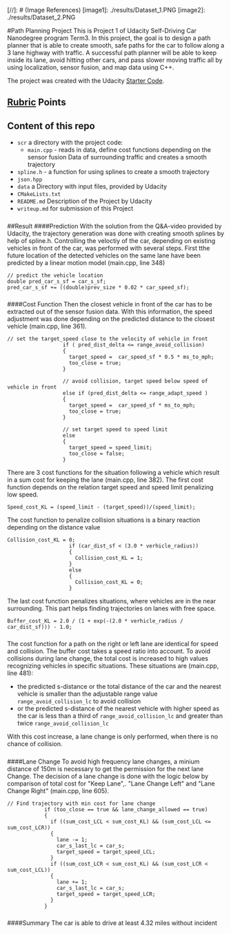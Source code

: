﻿﻿﻿[//]: # (Image References)
[image1]: ./results/Dataset_1.PNG
[image2]: ./results/Dataset_2.PNG﻿


#Path Planning Project
This is Project 1 of Udacity Self-Driving Car Nanodegree program Term3. 
In this project, the goal is to design a path planner that is able to create smooth, safe paths for the car to follow along a 3 lane highway with traffic. A successful path planner will be able to keep inside its lane, avoid hitting other cars, and pass slower moving traffic all by using localization, sensor fusion, and map data using C++.

The project was created with the Udacity [Starter Code](https://github.com/udacity/CarND-Path-Planning-Project).

## [Rubric](https://review.udacity.com/#!/rubrics/1020/view) Points

## Content of this repo
- `scr` a directory with the project code:
  - `main.cpp` - reads in data, define cost functions depending on the sensor fusion Data of surrounding traffic and creates a smooth trajectory
 - `spline.h` - a function for using splines to create a smooth trajectory
 - `json.hpp`
- `data`  a Directory with input files, provided by Udacity
- `CMakeLists.txt`
- `README.md` Description of the Project by Udacity
- `writeup.md` for submission of this Project
#####
##Result
####Prediction
With the  solution from the Q&A-video provided by Udacity, the trajectory generation was done with creating smooth splines by help of spline.h. 
Controlling the veloctiy of the car, depending on existing vehicles in front of the car, was performed with several steps. First tthe future location of the detected vehicles on the same lane have been predicted by a linear motion model (main.cpp, line 348)

```
// predict the vehicle location
double pred_car_s_sf = car_s_sf;
pred_car_s_sf += ((double)prev_size * 0.02 * car_speed_sf);
```
#####
####Cost Function
Then the closest vehicle in front of the car has to be extracted out of the sensor fusion data. With this information, the speed adjustment was done depending on the predicted distance to the closest vehicle  (main.cpp, line 361).


```
// set the target_speed close to the velocity of vehicle in front
                  if ( pred_dist_delta <= range_avoid_collision)
                  {
                    target_speed =  car_speed_sf * 0.5 * ms_to_mph;
                    too_close = true;
                  }

                  // avoid collision, target speed below speed of vehicle in front
                  else if (pred_dist_delta <= range_adapt_speed )
                  {
                    target_speed =  car_speed_sf * ms_to_mph;
                    too_close = true;
                  }

                  // set target speed to speed limit
                  else
                  {
                    target_speed = speed_limit;
                    too_close = false;
                  }
```

There are 3 cost functions for the situation following a vehicle which result in a sum cost for keeping the lane (main.cpp, line 382). The first cost function depends on the relation target speed and speed limit penalizing low speed.

```
Speed_cost_KL = (speed_limit - (target_speed))/(speed_limit);
```
The cost function to penalize collision situations is a binary reaction depending on the distance value

```
Collision_cost_KL = 0;
                    if (car_dist_sf < (3.0 * verhicle_radius))
                    {
                      Collision_cost_KL = 1;
                    }
                    else
                    {
                      Collision_cost_KL = 0;
                    }
```

The last cost function penalizes situations, where vehicles are in the near surrounding. This part helps finding trajectories on lanes with free space.

```
Buffer_cost_KL = 2.0 / (1 + exp(-(2.0 * verhicle_radius / car_dist_sf))) - 1.0;
```
#####
The cost function for  a path on the right or left lane are identical for speed and collision. The buffer cost takes a speed ratio into account. 
To avoid collisions during lane change,  the total cost  is increased to high values recognizing vehicles in specific situations. These situations are (main.cpp, line 481):

- the predicted s-distance or the total distance of the car and the nearest vehicle is smaller than the adjustable range value `range_avoid_collision_lc` to avoid collision
- or the  predicted s-distance of the nearest vehicle with higher speed as the car is less than a third of `range_avoid_collision_lc` and greater than twice `range_avoid_collision_lc`

With this cost increase, a  lane change is only performed, when there is no chance of collision.
#####
####Lane Change
To avoid high frequency lane changes, a minium distance of 150m is necessary to get the permission for the next lane Change.
The decision of a lane change is done with the logic below by comparison of total cost for "Keep Lane",. "Lane Change Left" and "Lane Change Right" (main.cpp, line 605).

```
// Find trajectory with min cost for lane change
            if (too_close == true && lane_change_allowed == true)
            {
              if ((sum_cost_LCL < sum_cost_KL) && (sum_cost_LCL <= sum_cost_LCR))
              {
                lane -= 1;
                car_s_last_lc = car_s;
                target_speed = target_speed_LCL;
              }
              if ((sum_cost_LCR < sum_cost_KL) && (sum_cost_LCR < sum_cost_LCL))
              {
                lane += 1;
                car_s_last_lc = car_s;
                target_speed = target_speed_LCR;
              }
            }
```

#####
####Summary
The car is able to drive at least 4.32 miles without incident





